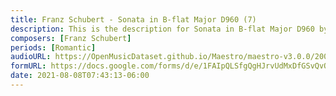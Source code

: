 ```yaml
---
title: Franz Schubert - Sonata in B-flat Major D960 (7)
description: This is the description for Sonata in B-flat Major D960 by Franz Schubert
composers: [Franz Schubert]
periods: [Romantic]
audioURL: https://OpenMusicDataset.github.io/Maestro/maestro-v3.0.0/2004/MIDI-Unprocessed_XP_16_R2_2004_01_ORIG_MID--AUDIO_16_R2_2004_03_Track03_wav.midi
formURL: https://docs.google.com/forms/d/e/1FAIpQLSfgQgHJrvUdMxDfGSvQvO_geCD8spJ_ZG8P7VQ3lBiS0Ph2Tw/viewform
date: 2021-08-08T07:43:13-06:00
---
```

